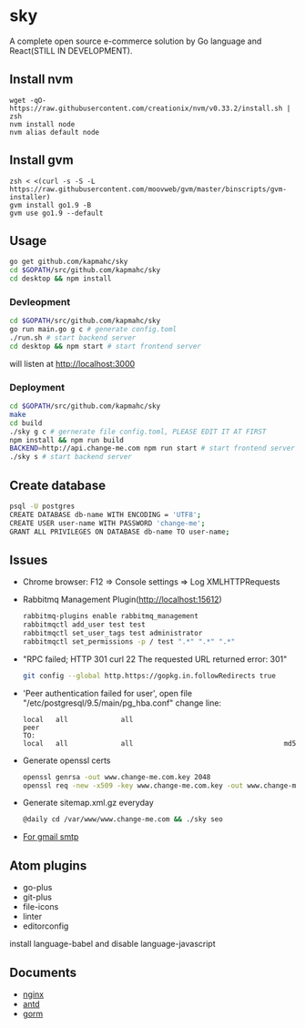 # sky

A complete open source e-commerce solution by Go language and React(STILL IN DEVELOPMENT).

## Install nvm

```
wget -qO- https://raw.githubusercontent.com/creationix/nvm/v0.33.2/install.sh | zsh
nvm install node
nvm alias default node
```

## Install gvm

```
zsh < <(curl -s -S -L https://raw.githubusercontent.com/moovweb/gvm/master/binscripts/gvm-installer)
gvm install go1.9 -B
gvm use go1.9 --default
```

## Usage

```bash
go get github.com/kapmahc/sky
cd $GOPATH/src/github.com/kapmahc/sky
cd desktop && npm install
```

### Devleopment

```bash
cd $GOPATH/src/github.com/kapmahc/sky
go run main.go g c # generate config.toml
./run.sh # start backend server
cd desktop && npm start # start frontend server
```

will listen at <http://localhost:3000>

### Deployment

```bash
cd $GOPATH/src/github.com/kapmahc/sky
make
cd build
./sky g c # gernerate file config.toml, PLEASE EDIT IT AT FIRST
npm install && npm run build
BACKEND=http://api.change-me.com npm run start # start frontend server
./sky s # start backend server
```

## Create database

```bash
psql -U postgres
CREATE DATABASE db-name WITH ENCODING = 'UTF8';
CREATE USER user-name WITH PASSWORD 'change-me';
GRANT ALL PRIVILEGES ON DATABASE db-name TO user-name;
```

## Issues

- Chrome browser: F12 => Console settings => Log XMLHTTPRequests

- Rabbitmq Management Plugin(<http://localhost:15612>)

  ```bash
  rabbitmq-plugins enable rabbitmq_management
  rabbitmqctl add_user test test
  rabbitmqctl set_user_tags test administrator
  rabbitmqctl set_permissions -p / test ".*" ".*" ".*"
  ```

- "RPC failed; HTTP 301 curl 22 The requested URL returned error: 301"

  ```bash
  git config --global http.https://gopkg.in.followRedirects true
  ```

- 'Peer authentication failed for user', open file "/etc/postgresql/9.5/main/pg_hba.conf" change line:

  ```
  local   all             all                                     peer  
  TO:
  local   all             all                                     md5
  ```

- Generate openssl certs

  ```bash
  openssl genrsa -out www.change-me.com.key 2048
  openssl req -new -x509 -key www.change-me.com.key -out www.change-me.com.crt -days 3650 # Common Name:*.change-me.com
  ```

- Generate sitemap.xml.gz everyday

  ```bash
  @daily cd /var/www/www.change-me.com && ./sky seo
  ```

- [For gmail smtp](http://stackoverflow.com/questions/20337040/gmail-smtp-debug-error-please-log-in-via-your-web-browser)

## Atom plugins

- go-plus
- git-plus
- file-icons
- linter
- editorconfig

install language-babel and disable language-javascript

## Documents

- [nginx](https://www.nginx.com/resources/deployment-guides/load-balance-apache-tomcat/)
- [antd](https://ant.design/docs/react/introduce)
- [gorm](http://jinzhu.me/gorm/)
